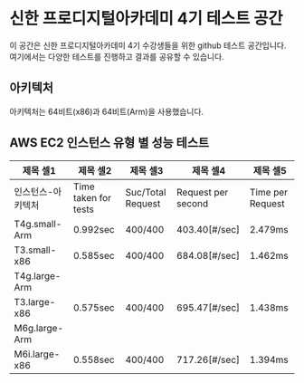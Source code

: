 # 신한 프로디지털아카데미 4기 테스트 공간

이 공간은 신한 프로디지털아카데미 4기 수강생들을 위한 github 테스트 공간입니다. 여기에서는 다양한 테스트를 진행하고 결과를 공유할 수 있습니다.

## 아키텍처
아키텍처는 64비트(x86)과 64비트(Arm)을 사용했습니다.

## AWS EC2 인스턴스 유형 별 성능 테스트 

|제목 셀1|제목 셀2|제목 셀3|제목 셀4| 제목 셀5|  
|---|---|---|---|---|
| 인스턴스-아키텍처 | Time taken for tests | Suc/Total Request | Request per second | Time per Request |  
| T4g.small-Arm | 0.992sec | 400/400 | 403.40[#/sec] | 2.479ms | 
| T3.small-x86 | 0.585sec | 400/400 | 684.08[#/sec] | 1.462ms |
| T4g.large-Arm |  |  |  |  |
| T3.large-x86 | 0.575sec | 400/400 | 695.47[#/sec] | 1.438ms |
| M6g.large-Arm |  |  |  |  |
| M6i.large-x86 | 0.558sec | 400/400 | 717.26[#/sec] | 1.394ms |

